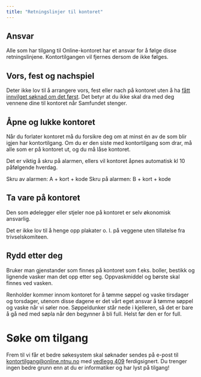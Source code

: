 ```yaml
---
title: "Retningslinjer til kontoret"
---
```


## Ansvar

Alle som har tilgang til Online-kontoret har et ansvar for å følge disse retningslinjene. Kontortilgangen vil fjernes dersom de ikke følges.
 
## Vors, fest og nachspiel


Deter ikke lov til å arrangere vors, fest eller nach på kontoret uten å ha [fått innvilget søknad om det først](https://wiki.online.ntnu.no/info/sosialt-og-okonomisk/soke-om-drikking-pa-kontoret/). Det betyr at du ikke skal dra med deg vennene dine til kontoret når Samfundet stenger.

## Åpne og lukke kontoret

Når du forlater kontoret må du forsikre deg om at minst én av de som blir igjen har kontortilgang. Om du er den siste med kontortilgang som drar, må alle som er på kontoret ut, og du må låse kontoret.
 
Det er viktig å skru på alarmen, ellers vil kontoret åpnes automatisk kl 10 påfølgende hverdag.
 
Skru av alarmen: A + kort + kode
Skru på alarmen: B + kort + kode

## Ta vare på kontoret

Den som ødelegger eller stjeler noe på kontoret er selv økonomisk ansvarlig.

Det er ikke lov til å henge opp plakater o. l. på veggene uten tillatelse fra trivselskomiteen.
 
## Rydd etter deg

Bruker man gjenstander som finnes på kontoret som f.eks. boller, bestikk og lignende vasker man det opp etter seg. Oppvaskmiddel og børste skal finnes ved vasken.
 
Renholder kommer innom kontoret for å tømme søppel og vaske tirsdager og torsdager, utenom disse dagene er det vårt eget ansvar å tømme søppel og vaske når vi søler noe. Søppeldunker står nede i kjelleren, så det er bare å gå ned med søpla når den begynner å bli full. Helst før den er for full.

# Søke om tilgang
Frem til vi får et bedre søkesystem skal søknader sendes på e-post til [kontortilgang@online.ntnu.no](mailto:kontortilgang@online.ntnu.no) med [vedlegg 409](https://wiki.online.ntnu.no/attachments/409-retningslinjer_for_kontortilgang.pdf) ferdigsignert. Du trenger ingen bedre grunn enn at du er informatiker og har lyst på tilgang!